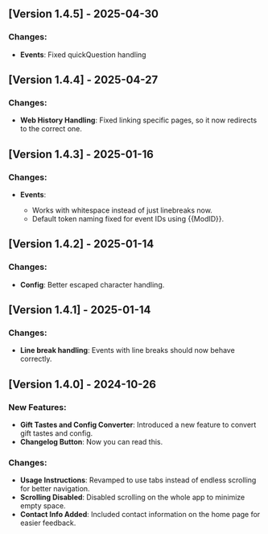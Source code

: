 ## [Version 1.4.5] - 2025-04-30

### Changes:
- **Events**: Fixed quickQuestion handling
    
## [Version 1.4.4] - 2025-04-27

### Changes:
- **Web History Handling**: Fixed linking specific pages, so it now redirects to the correct one.
    
## [Version 1.4.3] - 2025-01-16

### Changes:
- **Events**:

    - Works with whitespace instead of just linebreaks now.
    - Default token naming fixed for event IDs using {{ModID}}.

## [Version 1.4.2] - 2025-01-14

### Changes:
- **Config**: Better escaped character handling.

## [Version 1.4.1] - 2025-01-14

### Changes:
- **Line break handling**: Events with line breaks should now behave correctly.

## [Version 1.4.0] - 2024-10-26

### New Features:
- **Gift Tastes and Config Converter**: Introduced a new feature to convert gift tastes and config.
- **Changelog Button**: Now you can read this.

### Changes:
- **Usage Instructions**: Revamped to use tabs instead of endless scrolling for better navigation.
- **Scrolling Disabled**: Disabled scrolling on the whole app to minimize empty space.
- **Contact Info Added**: Included contact information on the home page for easier feedback.